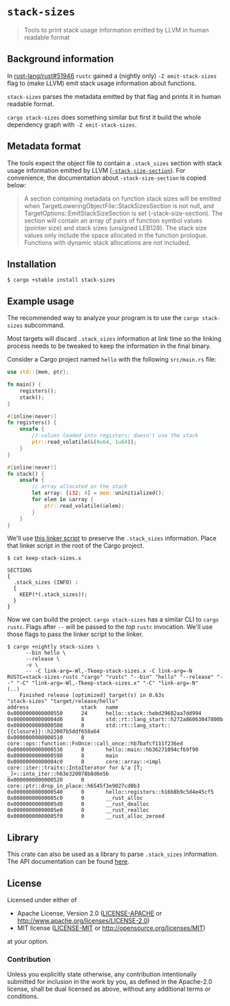 # `stack-sizes`

> Tools to print stack usage information emitted by LLVM in human readable format

## Background information

In [rust-lang/rust#51946] `rustc` gained a (nightly only) `-Z emit-stack-sizes`
flag to (make LLVM) emit stack usage information about functions.

[rust-lang/rust#51946]: https://github.com/rust-lang/rust/pull/51946

`stack-sizes` parses the metadata emitted by that flag and prints it in human
readable format.

`cargo stack-sizes` does something similar but first it build the whole
dependency graph with `-Z emit-stack-sizes`.

## Metadata format

The tools expect the object file to contain a `.stack_sizes` section with stack
usage information emitted by LLVM ([`-stack-size-section`]). For convenience,
the documentation about `-stack-size-section` is copied below:

[`-stack-size-section`]: https://llvm.org/docs/CodeGenerator.html#emitting-function-stack-size-information

> A section containing metadata on function stack sizes will be emitted when
> TargetLoweringObjectFile::StackSizesSection is not null, and
> TargetOptions::EmitStackSizeSection is set (-stack-size-section). The section
> will contain an array of pairs of function symbol values (pointer size) and
> stack sizes (unsigned LEB128). The stack size values only include the space
> allocated in the function prologue. Functions with dynamic stack allocations
> are not included.

## Installation

``` console
$ cargo +stable install stack-sizes
```

## Example usage

The recommended way to analyze your program is to use the `cargo stack-sizes`
subcommand.

Most targets will discard `.stack_sizes` information at link time so the linking
process needs to be tweaked to keep the information in the final binary.

Consider a Cargo project named `hello` with the following `src/main.rs` file:

``` rust
use std::{mem, ptr};

fn main() {
    registers();
    stack();
}

#[inline(never)]
fn registers() {
    unsafe {
        // values loaded into registers; doesn't use the stack
        ptr::read_volatile(&(0u64, 1u64));
    }
}

#[inline(never)]
fn stack() {
    unsafe {
        // array allocated on the stack
        let array: [i32; 4] = mem::uninitialized();
        for elem in &array {
            ptr::read_volatile(&elem);
        }
    }
}
```

We'll use [this linker script](keep-stack-sizes.x) to preserve the
`.stack_sizes` information. Place that linker script in the root of the Cargo
project.

``` console
$ cat keep-stack-sizes.x
```

``` text
SECTIONS
{
  .stack_sizes (INFO) :
  {
    KEEP(*(.stack_sizes));
  }
}
```

Now we can build the project. `cargo stack-sizes` has a similar CLI to `cargo
rustc`. Flags after `--` will be passed to the *top* `rustc` invocation. We'll
use those flags to pass the linker script to the linker.

``` console
$ cargo +nightly stack-sizes \
      --bin hello \
      --release \
      -v \
      -- -C link-arg=-Wl,-Tkeep-stack-sizes.x -C link-arg=-N
RUSTC=stack-sizes-rustc "cargo" "rustc" "--bin" "hello" "--release" "--" "-C" "link-arg=-Wl,-Tkeep-stack-sizes.x" "-C" "link-arg=-N"
(..)
    Finished release [optimized] target(s) in 0.63s
"stack-sizes" "target/release/hello"
address                 stack   name
0x0000000000000550      24      hello::stack::hebd29682aa7dd994
0x00000000000004d0      8       std::rt::lang_start::h272a86063047800b
0x0000000000000500      8       std::rt::lang_start::{{closure}}::h22007b5ddf658a64
0x0000000000000510      8       core::ops::function::FnOnce::call_once::hb7bafcf111f236ed
0x0000000000000530      8       hello::main::hb36271094cf69f90
0x0000000000000590      8       main
0x00000000000004c0      0       core::array::<impl core::iter::traits::IntoIterator for &'a [T; _]>::into_iter::h63e320078b8d6e5b
0x0000000000000520      0       core::ptr::drop_in_place::h6545f3e9027cd0b3
0x0000000000000540      0       hello::registers::h16b8b9c5d4e45cf5
0x00000000000005c0      0       __rust_alloc
0x00000000000005d0      0       __rust_dealloc
0x00000000000005e0      0       __rust_realloc
0x00000000000005f0      0       __rust_alloc_zeroed
```

## Library

This crate can also be used as a library to parse `.stack_sizes` information.
The API documentation can be found [here](https://docs.rs/stack-sizes).

## License

Licensed under either of

- Apache License, Version 2.0 ([LICENSE-APACHE](LICENSE-APACHE) or
  http://www.apache.org/licenses/LICENSE-2.0)
- MIT license ([LICENSE-MIT](LICENSE-MIT) or http://opensource.org/licenses/MIT)

at your option.

### Contribution

Unless you explicitly state otherwise, any contribution intentionally submitted
for inclusion in the work by you, as defined in the Apache-2.0 license, shall be
dual licensed as above, without any additional terms or conditions.
